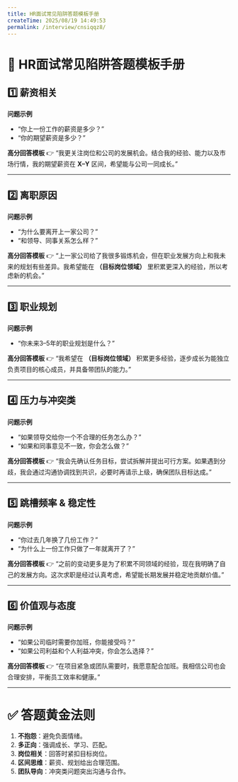 ```yaml
---
title: HR面试常见陷阱答题模板手册
createTime: 2025/08/19 14:49:53
permalink: /interview/cnsiqqz8/
---
```

# 📘 HR面试常见陷阱答题模板手册

## 1️⃣ 薪资相关

**问题示例**

- “你上一份工作的薪资是多少？”
- “你的期望薪资是多少？”

**高分回答模板**
 👉 “我更关注岗位和公司的发展机会。结合我的经验、能力以及市场行情，我的期望薪资在 **X–Y** 区间，希望能与公司一同成长。”

------

## 2️⃣ 离职原因

**问题示例**

- “为什么要离开上一家公司？”
- “和领导、同事关系怎么样？”

**高分回答模板**
 👉 “上一家公司给了我很多锻炼机会，但在职业发展方向上和我未来的规划有些差异。我希望能在 **（目标岗位领域）** 里积累更深入的经验，所以考虑新的机会。”

------

## 3️⃣ 职业规划

**问题示例**

- “你未来3–5年的职业规划是什么？”

**高分回答模板**
 👉 “我希望在 **（目标岗位领域）** 积累更多经验，逐步成长为能独立负责项目的核心成员，并具备带团队的能力。”

------

## 4️⃣ 压力与冲突类

**问题示例**

- “如果领导交给你一个不合理的任务怎么办？”
- “如果和同事意见不一致，你会怎么做？”

**高分回答模板**
 👉 “我会先确认任务目标，尝试拆解并提出可行方案。如果遇到分歧，我会通过沟通协调找到共识，必要时再请示上级，确保团队目标达成。”

------

## 5️⃣ 跳槽频率 & 稳定性

**问题示例**

- “你过去几年换了几份工作？”
- “为什么上一份工作只做了一年就离开了？”

**高分回答模板**
 👉 “之前的变动更多是为了积累不同领域的经验，现在我明确了自己的发展方向。这次求职是经过认真考虑，希望能长期发展并稳定地贡献价值。”

------

## 6️⃣ 价值观与态度

**问题示例**

- “如果公司临时需要你加班，你能接受吗？”
- “如果公司利益和个人利益冲突，你会怎么选择？”

**高分回答模板**
 👉 “在项目紧急或团队需要时，我愿意配合加班。我相信公司也会合理安排，平衡员工效率和健康。”

------

# ✅ 答题黄金法则

1. **不抱怨**：避免负面情绪。
2. **多正向**：强调成长、学习、匹配。
3. **岗位相关**：回答时紧扣目标岗位。
4. **区间思维**：薪资、规划给出合理范围。
5. **团队导向**：冲突类问题突出沟通与合作。